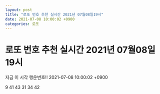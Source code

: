 ```yaml
---
layout: post
title: "로또 번호 추천 실시간 2021년 07월08일19시"
date: 2021-07-08 10:00:02 +0900
categories: 로또
---
```


# 로또 번호 추천 실시간 2021년 07월08일19시

지금 이 시각 행운번호!! 2021-07-08 10:00:02 +0900

 9  41  43  31  34  42 

